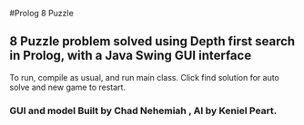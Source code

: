 #Prolog 8 Puzzle

## 8 Puzzle problem solved using Depth first search in Prolog, with a Java Swing GUI interface

To run, compile as usual, and run main class. Click find solution for auto solve and new game to restart.

### GUI and model Built by Chad Nehemiah , AI by Keniel Peart.